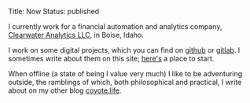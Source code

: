 Title: Now
Status: published

I currently work for a financial automation and analytics company, [Clearwater Analytics LLC](https://www.clearwater-analytics.com/), in Boise, Idaho.  

I work on some digital projects, which you can find on [github](https://github.com/rwev) or [gitlab](https://gitlab.com/rwev). I sometimes write about them on this site; [here's](tag/contribution.html) a place to start. 

When offline (a state of being I value very much) I like to be adventuring outside, the ramblings of which, both philosophical and practical, I write about on my other blog [coyote.life](http://coyote.life). 


